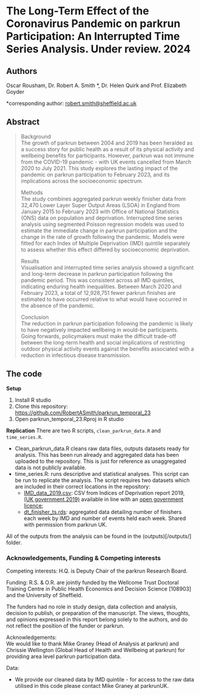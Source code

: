 # The Long-Term Effect of the Coronavirus Pandemic on parkrun Participation: An Interrupted Time Series Analysis. Under review. 2024

## Authors
Oscar Rousham, Dr. Robert A. Smith \*, Dr. Helen Quirk and Prof. Elizabeth Goyder

\*corresponding author: robert.smith@sheffield.ac.uk

## Abstract

> 
>Background  
>The growth of parkrun between 2004 and 2019 has been heralded as a success story for public health as a result of its physical activity and wellbeing benefits for participants. However, parkrun was not immune from the COVID-19 pandemic - with UK events cancelled from March 2020 to July 2021. This study explores the lasting impact of the pandemic on parkrun participation to February 2023, and its implications across the socioeconomic spectrum.
>
>Methods  
>The study combines aggregated parkrun weekly finisher data from 32,470 Lower Layer Super Output Areas (LSOA) in England from January 2015 to February 2023 with Office of National Statistics (ONS) data on population and deprivation. Interrupted time series analysis using segmented Poisson regression models was used to estimate the immediate change in parkrun participation and the change in the rate of growth following the pandemic. Models were fitted for each Index of Multiple Deprivation (IMD) quintile separately to assess whether this effect differed by socioeconomic deprivation.
>
>Results  
>Visualisation and interrupted time series analysis showed a significant and long-term decrease in parkrun participation following the pandemic period. This was consistent across all IMD quintiles, indicating enduring health inequalities. Between March 2020 and February 2023, a total of 12,928,751 fewer parkrun finishes are estimated to have occurred relative to what would have occurred in the absence of the pandemic.
> 
>Conclusion  
>The reduction in parkrun participation following the pandemic is likely to have negatively impacted wellbeing in would-be participants. Going forwards, policymakers must make the difficult trade-off between the long-term health and social implications of restricting outdoor physical activity events against the benefits associated with a reduction in infectious disease transmission.

## The code

**Setup**
1. Install R studio
2. Clone this repository: https://github.com/RobertASmith/parkrun_temporal_23
3. Open parkrun_temporal_23.Rproj in R studio

**Replication**
There are two R scripts, `clean_parkrun_data.R` and `time_series.R`. 
   * Clean_parkrun_data.R cleans raw data files, outputs datasets ready for analysis. This has been run already and aggregated data has been uploaded to the repository. This is just for reference as unaggregated data is not publicly available.
   * time_series.R: runs descriptive and statistical analyses. This script can be run to replicate the analysis. The script requires two datasets which are included in their correct locations in the repository:
       - [IMD_data_2019.csv](/data/raw): CSV from Indices of Deprivation report 2019, [(UK government,2019)](https://www.gov.uk/government/statistics/english-indices-of-deprivation-2019) available in line with an [open government licence](https://www.nationalarchives.gov.uk/doc/open-government-licence/version/3/);
       - [dt_finisher_ts.rds](/data/clean): aggregated data detailing number of finishers each week by IMD and number of events held each week. Shared with permission from parkrun UK.

All of the outputs from the analysis can be found in the (outputs)[/outputs/] folder.


### Acknowledgements, Funding & Competing interests

Competing interests:
H.Q. is Deputy Chair of the parkrun Research Board.

Funding: 
R.S. & O.R. are jointly funded by the Wellcome Trust Doctoral Training Centre in Public Health Economics and Decision Science [108903] and the University of Sheffield.

The funders had no role in study design, data collection and analysis, decision to publish, or preparation of the manuscript. The views, thoughts, and opinions expressed in this report belong solely to the authors, and do not reflect the position of the funder or parkrun.

Acknowledgements:   
We would like to thank Mike Graney (Head of Analysis at parkrun) and Chrissie Wellington (Global Head of Health and Wellbeing at parkrun) for providing area level parkrun participation data.

Data:
- We provide our cleaned data by IMD quintile - for access to the raw data utilised in this code please contact Mike Graney at parkrunUK.



